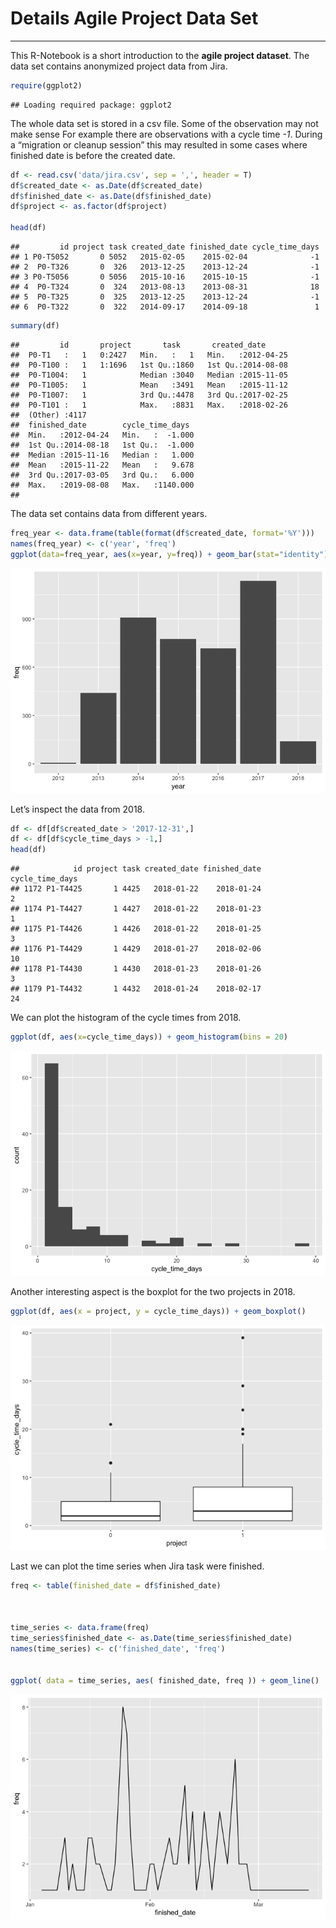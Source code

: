 Details Agile Project Data Set
================

-----

This R-Notebook is a short introduction to the **agile project
dataset**. The data set contains anonymized project data from Jira.

``` r
require(ggplot2)
```

    ## Loading required package: ggplot2

The whole data set is stored in a csv file. Some of the observation may
not make sense For example there are observations with a cycle time
*-1*. During a “migration or cleanup session” this may resulted in some
cases where finished date is before the created date.

``` r
df <- read.csv('data/jira.csv', sep = ',', header = T)
df$created_date <- as.Date(df$created_date)
df$finished_date <- as.Date(df$finished_date)
df$project <- as.factor(df$project)

head(df)
```

    ##         id project task created_date finished_date cycle_time_days
    ## 1 P0-T5052       0 5052   2015-02-05    2015-02-04              -1
    ## 2  P0-T326       0  326   2013-12-25    2013-12-24              -1
    ## 3 P0-T5056       0 5056   2015-10-16    2015-10-15              -1
    ## 4  P0-T324       0  324   2013-08-13    2013-08-31              18
    ## 5  P0-T325       0  325   2013-12-25    2013-12-24              -1
    ## 6  P0-T322       0  322   2014-09-17    2014-09-18               1

``` r
summary(df)
```

    ##         id       project       task       created_date       
    ##  P0-T1   :   1   0:2427   Min.   :   1   Min.   :2012-04-25  
    ##  P0-T100 :   1   1:1696   1st Qu.:1860   1st Qu.:2014-08-08  
    ##  P0-T1004:   1            Median :3040   Median :2015-11-05  
    ##  P0-T1005:   1            Mean   :3491   Mean   :2015-11-12  
    ##  P0-T1007:   1            3rd Qu.:4478   3rd Qu.:2017-02-25  
    ##  P0-T101 :   1            Max.   :8831   Max.   :2018-02-26  
    ##  (Other) :4117                                               
    ##  finished_date        cycle_time_days   
    ##  Min.   :2012-04-24   Min.   :  -1.000  
    ##  1st Qu.:2014-08-18   1st Qu.:  -1.000  
    ##  Median :2015-11-16   Median :   1.000  
    ##  Mean   :2015-11-22   Mean   :   9.678  
    ##  3rd Qu.:2017-03-05   3rd Qu.:   6.000  
    ##  Max.   :2019-08-08   Max.   :1140.000  
    ## 

The data set contains data from different years.

``` r
freq_year <- data.frame(table(format(df$created_date, format='%Y')))
names(freq_year) <- c('year', 'freq')
ggplot(data=freq_year, aes(x=year, y=freq)) + geom_bar(stat="identity")
```

![](details_dataset_files/figure-gfm/unnamed-chunk-3-1.png)<!-- -->

Let’s inspect the data from 2018.

``` r
df <- df[df$created_date > '2017-12-31',]
df <- df[df$cycle_time_days > -1,]
head(df)
```

    ##            id project task created_date finished_date cycle_time_days
    ## 1172 P1-T4425       1 4425   2018-01-22    2018-01-24               2
    ## 1174 P1-T4427       1 4427   2018-01-22    2018-01-23               1
    ## 1175 P1-T4426       1 4426   2018-01-22    2018-01-25               3
    ## 1176 P1-T4429       1 4429   2018-01-27    2018-02-06              10
    ## 1178 P1-T4430       1 4430   2018-01-23    2018-01-26               3
    ## 1179 P1-T4432       1 4432   2018-01-24    2018-02-17              24

We can plot the histogram of the cycle times from 2018.

``` r
ggplot(df, aes(x=cycle_time_days)) + geom_histogram(bins = 20)
```

![](details_dataset_files/figure-gfm/unnamed-chunk-5-1.png)<!-- -->

Another interesting aspect is the boxplot for the two projects in 2018.

``` r
ggplot(df, aes(x = project, y = cycle_time_days)) + geom_boxplot()
```

![](details_dataset_files/figure-gfm/unnamed-chunk-6-1.png)<!-- -->

Last we can plot the time series when Jira task were finished.

``` r
freq <- table(finished_date = df$finished_date)



time_series <- data.frame(freq)
time_series$finished_date <- as.Date(time_series$finished_date)
names(time_series) <- c('finished_date', 'freq')


ggplot( data = time_series, aes( finished_date, freq )) + geom_line() 
```

![](details_dataset_files/figure-gfm/unnamed-chunk-7-1.png)<!-- -->
